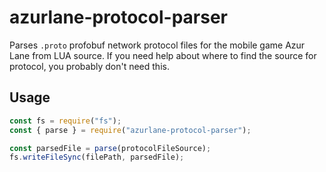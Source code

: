 # azurlane-protocol-parser

Parses `.proto` profobuf network protocol files for the mobile game Azur Lane from LUA source. If you need help about where to find the source for protocol, you probably don't need this.

## Usage

```js
const fs = require("fs");
const { parse } = require("azurlane-protocol-parser");

const parsedFile = parse(protocolFileSource);
fs.writeFileSync(filePath, parsedFile);
```
